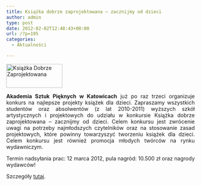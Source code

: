 ```yaml
---
title: Książka dobrze zaprojektowana – zacznijmy od dzieci
author: admin
type: post
date: 2012-02-02T12:48:43+00:00
url: /?p=195
categories:
  - Aktualności

---
```

<a href="http://www.ibby.pl/wp-content/uploads/2013/02/ksiazka_dobrze_zaprojektowana.jpg" rel="lightbox[195]"><img class="alignleft size-thumbnail wp-image-196" alt="Książka Dobrze Zaprojektowana" src="http://www.ibby.pl/wp-content/uploads/2013/02/ksiazka_dobrze_zaprojektowana-150x64.jpg" width="150" height="64" srcset="http://www.ibby.pl/wp-content/uploads/2013/02/ksiazka_dobrze_zaprojektowana-150x64.jpg 150w, http://www.ibby.pl/wp-content/uploads/2013/02/ksiazka_dobrze_zaprojektowana-300x129.jpg 300w, http://www.ibby.pl/wp-content/uploads/2013/02/ksiazka_dobrze_zaprojektowana.jpg 634w" sizes="(max-width: 150px) 100vw, 150px" /></a>

<p style="text-align: justify;">
  <strong>Akademia Sztuk Pięknych w Katowicach</strong> już po raz trzeci organizuje konkurs na najlepsze projekty książek dla dzieci. Zapraszamy wszystkich studentów oraz absolwentów (z lat 2010-2011) wyższych szkół artystycznych i projektowych do udziału w konkursie Książka dobrze zaprojektowana &#8211; zacznijmy od dzieci. Celem konkursu jest zwrócenie uwagi na potrzeby najmłodszych czytelników oraz na stosowanie zasad projektowych, które powinny towarzyszyć tworzeniu książek dla dzieci. Celem konkursu jest również promocja młodych twórców na rynku wydawniczym.
</p>

<p style="text-align: justify;">
  Termin nadsyłania prac: 12 marca 2012, pula nagród: 10.500 zł oraz nagrody wydawców!
</p>

<p style="text-align: justify;">
  Szczegóły <a href="http://www.asp.katowice.pl/zobacz/ksiazka-dobrze-zaprojektowana" target="_blank">tutaj</a>.
</p>

<p style="text-align: justify;">
   
</p>